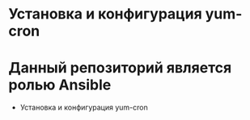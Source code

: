 Установка и конфигурация yum-cron
========

Данный репозиторий является ролью Ansible 
========================

*   Установка и конфигурация yum-cron
